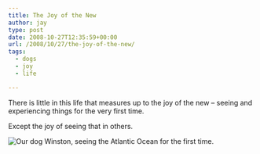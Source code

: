 ```yaml
---
title: The Joy of the New
author: jay
type: post
date: 2008-10-27T12:35:59+00:00
url: /2008/10/27/the-joy-of-the-new/
tags:
  - dogs
  - joy
  - life

---
```

There is little in this life that measures up to the joy of the new &#8211; seeing and experiencing things for the very first time.

Except the joy of seeing that in others.

![Our dog Winston, seeing the Atlantic Ocean for the first time.][1]

 [1]: https://photos.smugmug.com/photos/505695586_Weho7-L.jpg